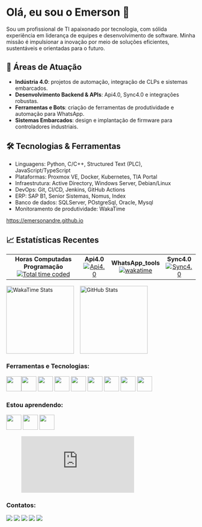 # Olá, eu sou o Emerson 👋

Sou um profissional de TI apaixonado por tecnologia, com sólida experiência em liderança de equipes e desenvolvimento de software. Minha missão é impulsionar a inovação por meio de soluções eficientes, sustentáveis e orientadas para o futuro.

## 🚀 Áreas de Atuação
- **Indústria 4.0**: projetos de automação, integração de CLPs e sistemas embarcados.  
- **Desenvolvimento Backend & APIs**: Api4.0, Sync4.0 e integrações robustas.  
- **Ferramentas e Bots**: criação de ferramentas de produtividade e automação para WhatsApp.  
- **Sistemas Embarcados**: design e implantação de firmware para controladores industriais.

## 🛠 Tecnologias & Ferramentas
- Linguagens: Python, C/C++, Structured Text (PLC), JavaScript/TypeScript  
- Plataformas: Proxmox VE, Docker, Kubernetes, TIA Portal  
- Infraestrutura: Active Directory, Windows Server, Debian/Linux  
- DevOps: Git, CI/CD, Jenkins, GitHub Actions
- ERP: SAP B1, Senior Sistemas, Nomus, Index
- Banco de dados: SQLServer, POstgreSql, Oracle, Mysql
- Monitoramento de produtividade: WakaTime

https://emersonandre.github.io

## 📈 Estatísticas Recentes
<table>
  <tr>
    <td align="center">
      <b>Horas Computadas Programação</b><br/>
      <a href="https://wakatime.com/@de487e43-5846-4ab7-b4c6-3bfcdd37d54b">
        <img src="https://wakatime.com/badge/user/de487e43-5846-4ab7-b4c6-3bfcdd37d54b.svg" alt="Total time coded"/>
      </a>
    </td>
    <td align="center">
      <b>Api4.0</b><br/>
      <a href="https://wakatime.com/badge/user/de487e43-5846-4ab7-b4c6-3bfcdd37d54b/project/39e0c006-1833-4e4b-99ff-a8ced305b774">
         <img src="https://wakatime.com/badge/user/de487e43-5846-4ab7-b4c6-3bfcdd37d54b/project/39e0c006-1833-4e4b-99ff-a8ced305b774.svg" alt="Api4.0">
      </a>
    </td>
    <td align="center">
      <b>WhatsApp_tools</b><br/>
      <a href="https://wakatime.com/badge/user/de487e43-5846-4ab7-b4c6-3bfcdd37d54b/project/cb7b0d14-fb25-4b37-9896-b23a9d9c5076">
        <img src="https://wakatime.com/badge/user/de487e43-5846-4ab7-b4c6-3bfcdd37d54b/project/cb7b0d14-fb25-4b37-9896-b23a9d9c5076.svg" alt="wakatime">
      </a>
    </td>
    <td align="center">
      <b>Sync4.0</b><br/>
      <a href="https://wakatime.com/@emersonandre">
        <img src="https://wakatime.com/badge/user/de487e43-5846-4ab7-b4c6-3bfcdd37d54b/project/5d7e2353-1399-40fd-8c56-e43e10682b21.svg" alt="Sync4.0"/>
      </a>
    </td>
  </tr>
</table>
<div style="display: flex; align-items: center; gap: 1rem;">
  <a href="https://github.com/emersonandre">
    <img
      height="180em"
      src="https://github-readme-stats.vercel.app/api/wakatime?username=emersonandre&langs_count=8&theme=dracula&show_icons=true&layout=compact"
      alt="WakaTime Stats"
    />
  </a>
  <a href="https://github.com/emersonandre">
    <img
      height="180em"
      src="https://github-readme-stats.vercel.app/api?username=emersonandre&show_icons=true&theme=dracula&include_all_commits=true&count_private=true"
      alt="GitHub Stats"
    />
  </a>
</div>
          
### Ferramentas e Tecnologias:
<img src="https://cdn.jsdelivr.net/gh/devicons/devicon/icons/git/git-original.svg" width="40" height="40"/><img src="https://cdn.jsdelivr.net/gh/devicons/devicon/icons/csharp/csharp-original.svg" width="40" height="40"/>
<img src="https://cdn.jsdelivr.net/gh/devicons/devicon/icons/docker/docker-plain-wordmark.svg" width="40" height="40" />
<img src="https://cdn.jsdelivr.net/gh/devicons/devicon/icons/mysql/mysql-original.svg" width="40" height="40" />
<img src="https://cdn.jsdelivr.net/gh/devicons/devicon/icons/php/php-plain.svg" width="40" height="40" />
<img src="https://cdn.jsdelivr.net/gh/devicons/devicon/icons/python/python-original-wordmark.svg" width="40" height="40" />
<img src="https://cdn.jsdelivr.net/gh/devicons/devicon/icons/microsoftsqlserver/microsoftsqlserver-plain-wordmark.svg" width="40" height="40" />
<img src="https://cdn.jsdelivr.net/gh/devicons/devicon/icons/amazonwebservices/amazonwebservices-plain-wordmark.svg"  width="40" height="40" />
<img src="https://cdn.jsdelivr.net/gh/devicons/devicon/icons/linux/linux-original.svg" width="40" height="40"/>   
          

### Estou aprendendo:
<img src="https://cdn.jsdelivr.net/gh/devicons/devicon/icons/java/java-original.svg" width="40" height="40"/> <img src="https://cdn.jsdelivr.net/gh/devicons/devicon/icons/dotnetcore/dotnetcore-original.svg" width="40" height="40" />
<img src="https://cdn.jsdelivr.net/gh/devicons/devicon/icons/dot-net/dot-net-original-wordmark.svg" width="40" height="40" />
          
 <figure><embed src="https://wakatime.com/share/@de487e43-5846-4ab7-b4c6-3bfcdd37d54b/c03f4ece-8e62-4159-8e96-1b28686675b5.svg"></embed></figure>         
  
<!-- ![Snake animation](https://github.com/emersonandre/emersonandre/blob/output/github-contribution-grid-snake.svg) -->
  
### Contatos:          
<div>
<a href="#" target="_blank"><img src="https://img.shields.io/badge/YouTube-FF0000?style=for-the-badge&logo=youtube&logoColor=white" target="_blank"></a>
<a href="https://instagram.com/emersonandree" target="_blank"><img src="https://img.shields.io/badge/-Instagram-%23E4405F?style=for-the-badge&logo=instagram&logoColor=white" target="_blank"></a>
<a href="https://www.twitch.tv/misterreme" target="_blank"><img src="https://img.shields.io/badge/Twitch-9146FF?style=for-the-badge&logo=twitch&logoColor=white" target="_blank"></a>
<a href = "mailto:emersonsilvestrin@live.com"><img src="https://img.shields.io/badge/Gmail-D14836?style=for-the-badge&logo=gmail&logoColor=white" target="_blank"></a>
<a href="https://www.linkedin.com/in/emerson-silvestrin-293108160/" target="_blank"><img src="https://img.shields.io/badge/-LinkedIn-%230077B5?style=for-the-badge&logo=linkedin&logoColor=white" target="_blank"></a>   
</div>

